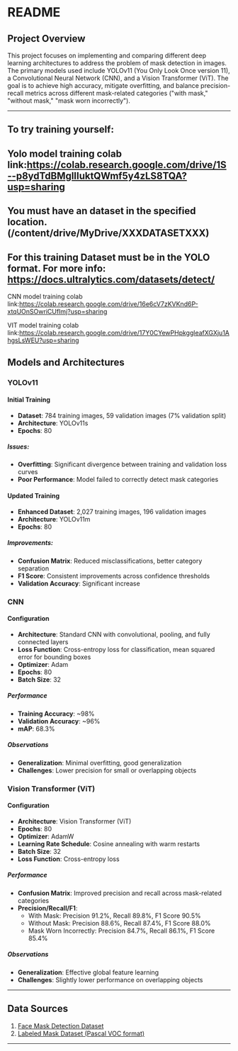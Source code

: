 # README

## Project Overview
This project focuses on implementing and comparing different deep learning architectures to address the problem of mask detection in images. The primary models used include YOLOv11 (You Only Look Once version 11), a Convolutional Neural Network (CNN), and a Vision Transformer (ViT). The goal is to achieve high accuracy, mitigate overfitting, and balance precision-recall metrics across different mask-related categories ("with mask," "without mask," "mask worn incorrectly").

---
## **To try training yourself:**
## Yolo model training colab link:https://colab.research.google.com/drive/1S--p8ydTdBMglIIuktQWmf5y4zLS8TQA?usp=sharing
## You must have an dataset in the specified location. (/content/drive/MyDrive/XXXDATASETXXX)
## For this training Dataset must be in the YOLO format. For more info: https://docs.ultralytics.com/datasets/detect/


CNN model training colab link:https://colab.research.google.com/drive/16e6cV7zKVKnd6P-xtqUOnSOwriCUfImj?usp=sharing

VIT model training colab link:https://colab.research.google.com/drive/17Y0CYewPHpkggleafXGXju1AhgsLsWEU?usp=sharing

## Models and Architectures

### YOLOv11
#### Initial Training
- **Dataset**: 784 training images, 59 validation images (7% validation split)
- **Architecture**: YOLOv11s
- **Epochs**: 80

##### Issues:
- **Overfitting**: Significant divergence between training and validation loss curves
- **Poor Performance**: Model failed to correctly detect mask categories

#### Updated Training
- **Enhanced Dataset**: 2,027 training images, 196 validation images
- **Architecture**: YOLOv11m
- **Epochs**: 80

##### Improvements:
- **Confusion Matrix**: Reduced misclassifications, better category separation
- **F1 Score**: Consistent improvements across confidence thresholds
- **Validation Accuracy**: Significant increase

### CNN
#### Configuration
- **Architecture**: Standard CNN with convolutional, pooling, and fully connected layers
- **Loss Function**: Cross-entropy loss for classification, mean squared error for bounding boxes
- **Optimizer**: Adam
- **Epochs**: 80
- **Batch Size**: 32

##### Performance
- **Training Accuracy**: ~98%
- **Validation Accuracy**: ~96%
- **mAP**: 68.3%

##### Observations
- **Generalization**: Minimal overfitting, good generalization
- **Challenges**: Lower precision for small or overlapping objects

### Vision Transformer (ViT)
#### Configuration
- **Architecture**: Vision Transformer (ViT)
- **Epochs**: 80
- **Optimizer**: AdamW
- **Learning Rate Schedule**: Cosine annealing with warm restarts
- **Batch Size**: 32
- **Loss Function**: Cross-entropy loss

##### Performance
- **Confusion Matrix**: Improved precision and recall across mask-related categories
- **Precision/Recall/F1**:
  - With Mask: Precision 91.2%, Recall 89.8%, F1 Score 90.5%
  - Without Mask: Precision 88.6%, Recall 87.4%, F1 Score 88.0%
  - Mask Worn Incorrectly: Precision 84.7%, Recall 86.1%, F1 Score 85.4%

##### Observations
- **Generalization**: Effective global feature learning
- **Challenges**: Slightly lower performance on overlapping objects

---

## Data Sources
1. [Face Mask Detection Dataset](https://www.kaggle.com/datasets/andrewmvd/face-mask-detection)
2. [Labeled Mask Dataset (Pascal VOC format)](https://www.kaggle.com/datasets/techzizou/labeled-mask-dataset-pascal-voc-format/data)

---




